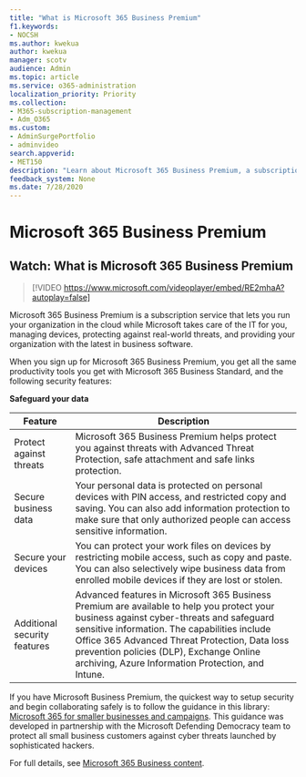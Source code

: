 ```yaml
---
title: "What is Microsoft 365 Business Premium"
f1.keywords:
- NOCSH
ms.author: kwekua
author: kwekua
manager: scotv
audience: Admin
ms.topic: article
ms.service: o365-administration
localization_priority: Priority
ms.collection: 
- M365-subscription-management 
- Adm_O365
ms.custom: 
- AdminSurgePortfolio
- adminvideo
search.appverid:
- MET150
description: "Learn about Microsoft 365 Business Premium, a subscription service that takes care of IT part for you."
feedback_system: None
ms.date: 7/28/2020
---
```


# Microsoft 365 Business Premium

## Watch: What is Microsoft 365 Business Premium

> [!VIDEO https://www.microsoft.com/videoplayer/embed/RE2mhaA?autoplay=false]

Microsoft 365 Business Premium is a subscription service that lets you run your organization in the cloud while Microsoft takes care of the IT for you, managing devices, protecting against real-world threats, and providing your organization with the latest in business software.

When you sign up for Microsoft 365 Business Premium, you get all the same productivity tools you get with Microsoft 365 Business Standard, and the following security features:

**Safeguard your data**


|Feature|Description|
| --- | --- |
| Protect against threats | Microsoft 365 Business Premium helps protect you against threats with Advanced Threat Protection, safe attachment and safe links protection. |
| Secure business data | Your personal data is protected on personal devices with PIN access, and restricted copy and saving. You can also add information protection to make sure that only authorized people can access sensitive information. |
| Secure your devices | You can protect your work files on devices by restricting mobile access, such as copy and paste. You can also selectively wipe business data from enrolled mobile devices if they are lost or stolen. |
| Additional security features | Advanced features in Microsoft 365 Business Premium are available to help you protect your business against cyber-threats and safeguard sensitive information. The capabilities include Office 365 Advanced Threat Protection, Data loss prevention policies (DLP), Exchange Online archiving, Azure Information Protection, and Intune. |

If you have Microsoft Business Premium, the quickest way to setup security and begin collaborating safely is to follow the guidance in this library: [Microsoft 365 for smaller businesses and campaigns](../campaigns/index.md). This guidance was developed in partnership with the Microsoft Defending Democracy team to protect all small business customers against cyber threats launched by sophisticated hackers. 

For full details, see [Microsoft 365 Business content](../business/index.yml).